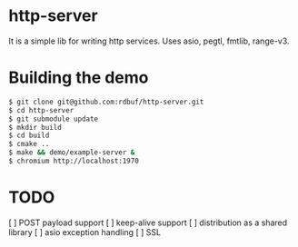 # http-server
It is a simple lib for writing http services. Uses asio, pegtl, fmtlib, range-v3.

# Building the demo
```bash
$ git clone git@github.com:rdbuf/http-server.git
$ cd http-server
$ git submodule update
$ mkdir build
$ cd build
$ cmake ..
$ make && demo/example-server &
$ chromium http://localhost:1970
```

# TODO
[ ] POST payload support
[ ] keep-alive support
[ ] distribution as a shared library
[ ] asio exception handling
[ ] SSL
